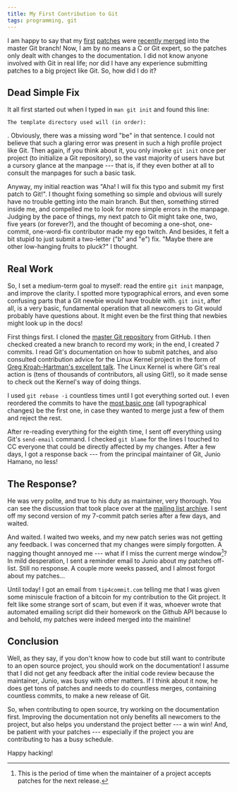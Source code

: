 ```yaml
---
title: My First Contribution to Git
tags: programming, git
---
```


I am happy to say that my [first][first] [patches][patches] were [recently merged][merged] into the master Git branch!
Now, I am by no means a C or Git expert, so the patches only dealt with changes to the documentation.
I did not know anyone involved with Git in real life; nor did I have any experience submitting patches to a big project like Git.
So, how did I do it?

## Dead Simple Fix

It all first started out when I typed in `man git init` and found this line:

```
The template directory used will (in order):
```

. Obviously, there was a missing word "be" in that sentence.
I could not believe that such a glaring error was present in such a high profile project like Git.
Then again, if you think about it, you only invoke `git init` once per project (to initialize a Git repository), so the vast majority of users have but a cursory glance at the manpage --- that is, if they even bother at all to consult the manpages for such a basic task.

Anyway, my initial reaction was "Aha! I will fix this typo and submit my first patch to Git!".
I thought fixing something so simple and obvious will surely have no trouble getting into the main branch.
But then, something stirred inside me, and compelled me to look for more simple errors in the manpage.
Judging by the pace of things, my next patch to Git might take one, two, five years (or forever?), and the thought of becoming a one-shot, one-commit, one-word-fix contributor made my ego twitch.
And besides, it felt a bit stupid to just submit a two-letter ("b" and "e") fix.
"Maybe there are other low-hanging fruits to pluck?" I thought.

## Real Work

So, I set a medium-term goal to myself: read the entire `git init` manpage, and improve the clarity.
I spotted more typographical errors, and even some confusing parts that a Git newbie would have trouble with.
`git init`, after all, is a very basic, fundamental operation that all newcomers to Git would probably have questions about.
It might even be the first thing that newbies might look up in the docs!

First things first.
I cloned the [master Git repository](https://github.com/git/git) from GitHub.
I then checked created a new branch to record my work; in the end, I created 7 commits.
I read Git's documentation on how to submit patches, and also consulted contribution advice for the Linux Kernel project in the form of [Greg Kroah-Hartman's excellent talk](http://youtu.be/LLBrBBImJt4).
The Linux Kernel is where Git's real action is (tens of thousands of contributors, all using Git!), so it made sense to check out the Kernel's way of doing things.

I used `git rebase -i` countless times until I got everything sorted out.
I even reordered the commits to have the [most basic one](https://github.com/git/git/commit/6e1ccacbedf084971f095816f4450c4b607607c5) (all typographical changes) be the first one, in case they wanted to merge just a few of them and reject the rest.

After re-reading everything for the eighth time, I sent off everything using Git's `send-email` command.
I checked `git blame` for the lines I touched to CC everyone that could be directly affected by my changes.
After a few days, I got a response back --- from the principal maintainer of Git, Junio Hamano, no less!

## The Response?

He was very polite, and true to his duty as maintainer, very thorough.
You can see the discussion that took place over at the [mailing list archive](http://thread.gmane.org/gmane.comp.version-control.git/254705).
I sent off my second version of my 7-commit patch series after a few days, and waited.

And waited.
I waited two weeks, and my new patch series was not getting any feedback.
I was concerned that my changes were simply forgotten.
A nagging thought annoyed me --- what if I miss the current merge window[^merge-window]?
In mild desperation, I sent a reminder email to Junio about my patches off-list.
Still no response.
A couple more weeks passed, and I almost forgot about my patches...

Until today!
I got an email from `tip4commit.com` telling me that I was given some miniscule fraction of a bitcoin for my contribution to the Git project.
It felt like some strange sort of scam, but even if it was, whoever wrote that automated emailing script did their homework on the Github API because lo and behold, my patches were indeed merged into the mainline!

## Conclusion

Well, as they say, if you don't know how to code but still want to contribute to an open source project, you should work on the documentation!
I assume that I did not get any feedback after the initial code review because the maintainer, Junio, was busy with other matters.
If I think about it now, he does get tons of patches and needs to do countless merges, containing countless commits, to make a new release of Git.

So, when contributing to open source, try working on the documentation first.
Improving the documentation not only benefits all newcomers to the project, but also helps you understand the project better --- a win win!
And, be patient with your patches --- especially if the project you are contributing to has a busy schedule.

Happy hacking!

[first]: http://thread.gmane.org/gmane.comp.version-control.git/254705
[patches]: http://thread.gmane.org/gmane.comp.version-control.git/255050
[merged]: https://github.com/git/git/commit/4645b014c5c82a3b75337
[^merge-window]: This is the period of time when the maintainer of a project accepts patches for the next release.
